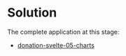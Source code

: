# Solution

The complete application at this stage:

- [donation-svelte-05-charts](https://github.com/wit-hdip-comp-sci-2023/full-stack-lab-previews/tree/master/prj/donation/svelte/donation-svelte-05-charts)


